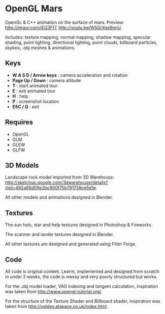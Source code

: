 OpenGL Mars
===========

OpenGL &amp; C++ animation on the surface of mars. Preview: http://imgur.com/iEQ3Ff7, http://youtu.be/W5GrXgs9pnU.

Includes: texture mapping, normal mapping, shadow mapping,  specular shading, point lighting, directional lighting, point clouds, billboard particles, skybox, .obj meshes & animations.

Keys
----
- **W A S D / Arrow keys** : camera acceleration and rotation
- **Page Up / Down** : camera altitude
- **T** : start animated tour
- **E** : exit animated tour
- **H** : help
- **P** : screenshot location
- **ESC / Q** : exit

Requires
--------
- OpenGL
- GLM
- GLEW
- GLFW

3D Models
---------
Landscape rock model imported from 3D Warehouse: http://sketchup.google.com/3dwarehouse/details?mid=492a88d09e2bc900f75b791738ce5d1e.

All other models and animations designed in Blender.

Textures
--------
The sun halo, star and help textures designed in Photoshop & Fireworks.

The scanner and lander textures designed in Blender.

All other textures are designed and generated using Filter Forge.

Code
----
All code is original content. Learnt, implemented and designed from scratch in under 2 weeks, the code is messy and very poorly structured but works.

For the .obj model loader, VAO indexing and tangent calculation, inspiration was taken from http://www.opengl-tutorial.org/.

For the structure of the Texture Shader and Billboard shader, inspiration was taken from http://ogldev.atspace.co.uk/index.html.
